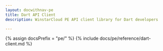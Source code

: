 ```yaml
---
layout: docwithnav-pe
title: Dart API Client
description: WinstarCloud PE API client library for Dart developers

---
```

 
{% assign docsPrefix = "pe/" %}
{% include docs/pe/reference/dart-client.md %}